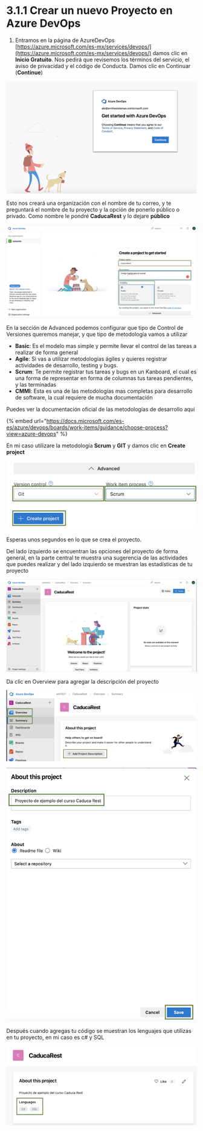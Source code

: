 # 3.1.1 Crear un nuevo Proyecto en Azure DevOps

1. Entramos en la página de AzureDevOps [https://azure.microsoft.com/es-mx/services/devops/](https://azure.microsoft.com/es-mx/services/devops/) damos clic  en **Inicio Gratuito**. Nos pedirá que revisemos los términos del servicio, el aviso de privacidad y el código de Conducta. Damos clic en Continuar \(**Continue**\)

![](../../.gitbook/assets/image%20%28398%29.png)

 Esto nos creará una organización con el nombre de tu correo, y te preguntará el nombre de tu proyecto y la opción de ponerlo público o privado. Como nombre le pondré **CaducaRest** y lo dejare **público**

![](../../.gitbook/assets/image%20%28154%29.png)

En la sección de Advanced podemos configurar que tipo de Control de Versiones queremos manejar, y que tipo de metodología vamos a utilizar 

* **Basic**: Es el modelo mas simple y permite llevar el control de las tareas a realizar de forma general
* **Agile**: Si vas a utilizar metodologías ágiles y quieres registrar actividades de desarrollo, testing y bugs.
* **Scrum**: Te permite registrar tus tareas y bugs en un Kanboard, el cual es una forma de representar en forma de columnas tus tareas pendientes,  y las terminadas
* **CMMI**: Esta es una de las metodologías mas completas para desarrollo de software, la cual requiere de mucha documentación

Puedes ver la documentación oficial de las metodologías de desarrollo aquí

{% embed url="https://docs.microsoft.com/es-es/azure/devops/boards/work-items/guidance/choose-process?view=azure-devops" %}

En mi caso utilizare la metodología **Scrum** y **GIT** y damos clic en **Create project**

![](../../.gitbook/assets/image%20%28280%29.png)

Esperas unos segundos en lo que se crea el proyecto.

Del lado izquierdo se encuentran las opciones del proyecto de forma general, en la parte central te muestra una sugerencia de las actividades que puedes realizar y del lado izquierdo se muestran las estadísticas de tu proyecto

![](../../.gitbook/assets/image%20%28228%29.png)

Da clic en Overview para agregar la descripción del proyecto

![](../../.gitbook/assets/image%20%28518%29.png)

![](../../.gitbook/assets/image%20%28515%29.png)

Después cuando agregas tu código se muestran los lenguajes que utilizas en tu proyecto, en mi caso es c\# y SQL

![](../../.gitbook/assets/image%20%28513%29.png)

